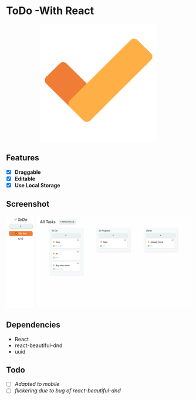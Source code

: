 # ToDo -With React

<p align="center"><img src = './public/todo.svg'style="zoom:80%;" /></p>

## Features

- [x] **Draggable**
- [x] **Editable**
- [x] **Use Local Storage**

## Screenshot

![todo](./public/todopic.png)
## Dependencies

- React
- react-beautiful-dnd
- uuid

## Todo

- [ ] *Adapted to mobile*
- [ ] *flickering due to bug of react-beautiful-dnd*
